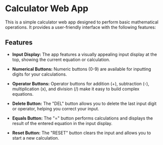# Calculator Web App

This is a simple calculator web app designed to perform basic mathematical operations. It provides a user-friendly interface with the following features:

## Features

- **Input Display:** The app features a visually appealing input display at the top, showing the current equation or calculation.

- **Numerical Buttons:** Numeric buttons (0-9) are available for inputting digits for your calculations.

- **Operator Buttons:** Operator buttons for addition (+), subtraction (-), multiplication (x), and division (/) make it easy to build complex equations.

- **Delete Button:** The "DEL" button allows you to delete the last input digit or operator, helping you correct your input.

- **Equals Button:** The "=" button performs calculations and displays the result of the entered equation in the input display.

- **Reset Button:** The "RESET" button clears the input and allows you to start a new calculation.

